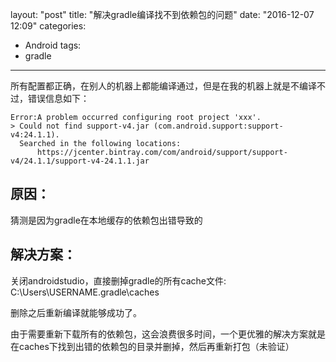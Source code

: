 layout: "post"
title: "解决gradle编译找不到依赖包的问题"
date: "2016-12-07 12:09"
categories:
- Android
tags:
- gradle
---
所有配置都正确，在别人的机器上都能编译通过，但是在我的机器上就是不编译不过，错误信息如下：
```
Error:A problem occurred configuring root project 'xxx'.
> Could not find support-v4.jar (com.android.support:support-v4:24.1.1).
  Searched in the following locations:
      https://jcenter.bintray.com/com/android/support/support-v4/24.1.1/support-v4-24.1.1.jar
```
<!--more-->
## 原因：
猜测是因为gradle在本地缓存的依赖包出错导致的
## 解决方案：  
关闭androidstudio，直接删掉gradle的所有cache文件: C:\Users\USERNAME\.gradle\caches

删除之后重新编译就能够成功了。

由于需要重新下载所有的依赖包，这会浪费很多时间，一个更优雅的解决方案就是在caches下找到出错的依赖包的目录并删掉，然后再重新打包（未验证）
